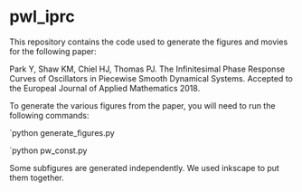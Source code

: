 # pwl_iprc
This repository contains the code used to generate the figures and movies for the following paper:

Park Y, Shaw KM, Chiel HJ, Thomas PJ. The Infinitesimal Phase Response Curves of Oscillators in Piecewise Smooth Dynamical Systems. Accepted to the Europeal Journal of Applied Mathematics 2018.

To generate the various figures from the paper, you will need to run the following commands:

`python generate_figures.py

`python pw_const.py

Some subfigures are generated independently. We used inkscape to put them together.
